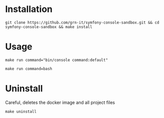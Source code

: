 # Installation
```
git clone https://github.com/grn-it/symfony-console-sandbox.git && cd symfony-console-sandbox && make install
```

# Usage
```
make run command="bin/console command:default"
```
```
make run command=bash
```

# Uninstall
Careful, deletes the docker image and all project files
```
make uninstall
````
